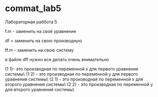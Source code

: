 # commat_lab5
Лабораторная раббота 5


f.m - заменить на своё уравнение

df = заменить на свою производную 

ff.m - заменить на свою систему

в файле dff нужно все делать очень внимательно

(1 1)- это производная по переменной x для первого уравнения системы\\
(1 2) - это производная по переменной y для первого уравнения системы\\
(2 1) - это производная по переменной x для второго уравнения системы\\
(2 2) - это производная по переменной y для второго уравнения системы\\
